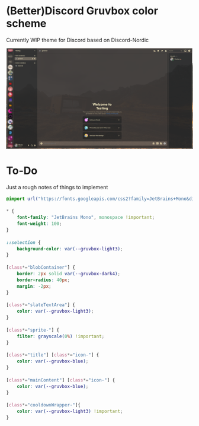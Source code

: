 # (Better)Discord Gruvbox color scheme

Currently WIP theme for Discord based on Discord-Nordic 

![example screenshot](./gruvbox.png)<br/>

# To-Do
Just a rough notes of things to implement
```css
@import url("https://fonts.googleapis.com/css2?family=JetBrains+Mono&display=swap");

* {
    font-family: "JetBrains Mono", monospace !important;
    font-weight: 100;
}

::selection {
    background-color: var(--gruvbox-light3);
}

[class*="blobContainer"] {
    border: 2px solid var(--gruvbox-dark4);
    border-radius: 40px;
    margin: -2px;
}

[class*="slateTextArea"] {
    color: var(--gruvbox-light3);
}

[class*="sprite-"] {
    filter: grayscale(0%) !important;
}

[class*="title"] [class*="icon-"] {
    color: var(--gruvbox-blue);
}

[class*="mainContent"] [class*="icon-"] {
    color: var(--gruvbox-blue);
}

[class*="cooldownWrapper-"]{
    color: var(--gruvbox-light3) !important;
}
```
